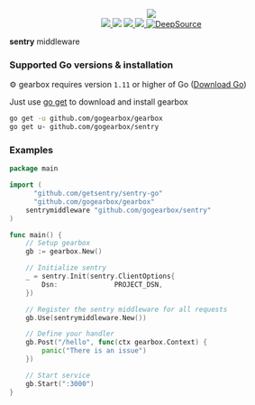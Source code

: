 <p align="center">
	<a href="https://gogearbox.com">
    	<img src="https://raw.githubusercontent.com/gogearbox/gearbox/master/assets/gearbox-512.png"/>
	</a>
    <br />
    <a href="https://godoc.org/github.com/gogearbox/netadaptor">
      <img src="https://godoc.org/github.com/gogearbox/netadaptor?status.png" />
    </a>
    <img src="https://github.com/gogearbox/netadaptor/workflows/Test%20&%20Build/badge.svg?branch=master" />
    <a href="https://goreportcard.com/report/github.com/gogearbox/gearbox">
      <img src="https://goreportcard.com/badge/github.com/gogearbox/netadaptor" />
    </a>
	<a href="https://discord.com/invite/CT8my4R">
      <img src="https://img.shields.io/discord/716724372642988064?label=Discord&logo=discord">
  	</a>
    <a href="https://deepsource.io/gh/gogearbox/netadaptor/?ref=repository-badge" target="_blank">
      <img alt="DeepSource" title="DeepSource" src="https://static.deepsource.io/deepsource-badge-light-mini.svg">
    </a>
</p>

**sentry** middleware


### Supported Go versions & installation

:gear: gearbox requires version `1.11` or higher of Go ([Download Go](https://golang.org/dl/))

Just use [go get](https://golang.org/cmd/go/#hdr-Add_dependencies_to_current_module_and_install_them) to download and install gearbox

```bash
go get -u github.com/gogearbox/gearbox
go get u- github.com/gogearbox/sentry
```


### Examples

```go
package main

import (
	  "github.com/getsentry/sentry-go"
	  "github.com/gogearbox/gearbox"
    sentrymiddleware "github.com/gogearbox/sentry"
)

func main() {
	// Setup gearbox
	gb := gearbox.New()

	// Initialize sentry
	_ = sentry.Init(sentry.ClientOptions{
		Dsn:              PROJECT_DSN,
	})

	// Register the sentry middleware for all requests
	gb.Use(sentrymiddleware.New())

	// Define your handler
	gb.Post("/hello", func(ctx gearbox.Context) {
		panic("There is an issue")
	})

	// Start service
	gb.Start(":3000")
}

```
